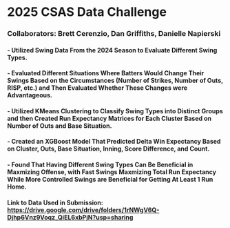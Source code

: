 # 2025 CSAS Data Challenge

### Collaborators: Brett Cerenzio, Dan Griffiths, Danielle Napierski

#### - Utilized Swing Data From the 2024 Season to Evaluate Different Swing Types.
#### - Evaluated Different Situations Where Batters Would Change Their Swings Based on the Circumstances (Number of Strikes, Number of Outs, RISP, etc.) and Then Evaluated Whether These Changes were Advantageous.
#### - Utilized KMeans Clustering to Classify Swing Types into Distinct Groups and then Created Run Expectancy Matrices for Each Cluster Based on Number of Outs and Base Situation.
#### - Created an XGBoost Model That Predicted Delta Win Expectancy Based on Cluster, Outs, Base Situation, Inning, Score Difference, and Count.
#### - Found That Having Different Swing Types Can Be Beneficial in Maxmizing Offense, with Fast Swings Maxmizing Total Run Expectancy While More Controlled Swings are Beneficial for Getting At Least 1 Run Home.

#### Link to Data Used in Submission: <https://drive.google.com/drive/folders/1rNWgV6Q-Djhp6Vnz9Voqz_QiEL6xbPjN?usp=sharing>
